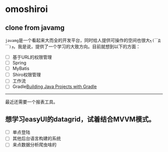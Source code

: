 # omoshiroi

clone from javamg
---
`javamg`是一个看起来大而全的开发平台，同时给人提供可操作的空间也很大`┑(￣Д ￣)┍`。我是说，提供了一个学习的大致方向。目前就想到以下的方面：
- [ ] 基于URL的权限管理
- [ ] Spring
- [ ] MyBatis
- [ ] Shiro权限管理
- [ ] 工作流
- [ ] Gradle[Building Java Projects with Gradle](https://spring.io/guides/gs/gradle/)
---
最近还需要一个报表工具。

想学习easyUI的datagrid，试着结合MVVM模式。
---
- [ ] 单点登陆
- [ ] 其他后台语言构建的系统
- [ ] 来点数据分析爬虫啥的